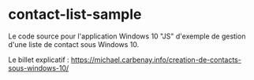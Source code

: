 # contact-list-sample
Le code source pour l'application Windows 10 "JS" d'exemple de gestion d'une liste de contact sous Windows 10.

Le billet explicatif : https://michael.carbenay.info/creation-de-contacts-sous-windows-10/
